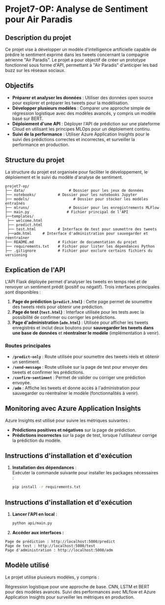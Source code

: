 # Projet7-OP: Analyse de Sentiment pour Air Paradis

## Description du projet

Ce projet vise à développer un modèle d'intelligence artificielle capable de prédire le sentiment exprimé dans les tweets concernant la compagnie aérienne "Air Paradis". Le projet a pour objectif de créer un prototype fonctionnel sous forme d'API, permettant à "Air Paradis" d'anticiper les bad buzz sur les réseaux sociaux.

## Objectifs

- **Préparer et analyser les données** : Utiliser des données open source pour explorer et préparer les tweets pour la modélisation.
- **Développer plusieurs modèles** : Comparer une approche simple de régression logistique avec des modèles avancés, y compris un modèle basé sur BERT.
- **Déploiement d'une API** : Déployer l'API de prédiction sur une plateforme Cloud en utilisant les principes MLOps pour un déploiement continu.
- **Suivi de la performance** : Utiliser Azure Application Insights pour le suivi des prédictions correctes et incorrectes, et surveiller la performance en production.

## Structure du projet

La structure du projet est organisée pour faciliter le développement, le déploiement et le suivi du modèle d'analyse de sentiment.



```plaintext
projet7-op/ 
├── data/ 			   	     # Dossier pour les jeux de données 
├── notebooks/ 	     	# Dossier pour les notebooks Jupyter 
├── models/ 			       # Dossier pour stocker les modèles entraînés 
├── mlruns/ 		  	     # Dossier pour les enregistrements MLFlow 
├── main.py 		       	# Fichier principal de l'API 
├──templates/ 
 ├── welcome.html 
 ├── predict.html 
 ├── test.html 	     	# Interface de test pour soumettre des tweets 
 ├──adm.html 	 # Interface d'administration pour sauvegarder et réentraîner 
├── README.md 	        # Fichier de documentation du projet 
├── requirements.txt 	# Fichier pour lister les dépendances Python 
├── .gitignore 	     	# Fichier pour exclure certains fichiers du versioning
```

## Explication de l'API

L'API Flask déployée permet d'analyser les tweets en temps réel et de renvoyer un sentiment prédit (positif ou négatif). Trois interfaces principales sont disponibles :
1. **Page de prédiction (`predict.html`)** : Cette page permet de soumettre des tweets réels pour obtenir une prédiction.
2. **Page de test (`test.html`)** : Interface utilisée pour les tests avec la possibilité de confirmer ou corriger les prédictions.
3. **Page d'administration (`adm.html`)** : Utilisée pour afficher les tweets enregistrés et inclut deux boutons pour **sauvegarder les tweets dans une base de données** et **réentraîner le modèle** (implémentation à venir).

### Routes principales

- **`/predict-only`** : Route utilisée pour soumettre des tweets réels et obtenir un sentiment.
- **`/send-message`** : Route utilisée sur la page de test pour envoyer des tweets et confirmer les prédictions.
- **`/confirm-sentiment`** : Permet de valider ou corriger une prédiction envoyée.
- **`/adm`** : Affiche les tweets et donne accès à l'administration pour sauvegarder ou réentraîner le modèle (fonctionnalités à venir).

## Monitoring avec Azure Application Insights

Azure Insights est utilisé pour suivre les métriques suivantes :
- **Prédictions positives et négatives** sur la page de prédiction.
- **Prédictions incorrectes** sur la page de test, lorsque l'utilisateur corrige la prédiction du modèle.

## Instructions d'installation et d'exécution

1. **Installation des dépendances** :  
   Exécuter la commande suivante pour installer les packages nécessaires :
   ```bash
   pip install -r requirements.txt
   ```
## Instructions d'installation et d'exécution

1. **Lancer l'API en local** :
   ```bash
   python api/main.py
   ```
2. **Accéder aux interfaces :**

```plaintext
Page de prédiction : http://localhost:5000/predict
Page de test : http://localhost:5000/test
Page d'administration : http://localhost:5000/adm
```
## Modèle utilisé

Le projet utilise plusieurs modèles, y compris :

Régression logistique pour une approche de base.
CNN, LSTM et BERT pour des modèles avancés.
Suivi des performances avec MLflow et Azure Application Insights pour surveiller les métriques en production.
